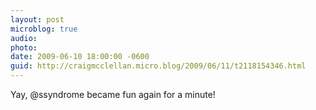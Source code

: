```yaml
---
layout: post
microblog: true
audio: 
photo: 
date: 2009-06-10 18:00:00 -0600
guid: http://craigmcclellan.micro.blog/2009/06/11/t2118154346.html
---
```

Yay, @ssyndrome became fun again for a minute!
